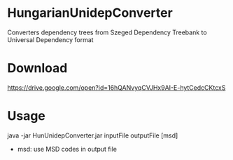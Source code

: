 # HungarianUnidepConverter
Converters dependency trees from Szeged Dependency Treebank to Universal Dependency format

# Download
https://drive.google.com/open?id=16hQANvyqCVJHx9AI-E-hytCedcCKtcxS

# Usage
java -jar HunUnidepConverter.jar inputFile outputFile [msd]
 - msd: use MSD codes in output file
